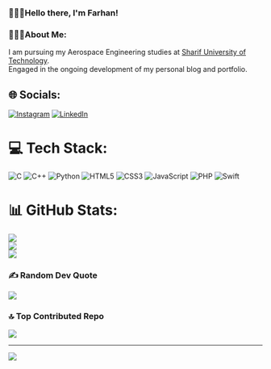 ### 🙋🏻‍♂️Hello there, I'm Farhan!

###  👨🏻‍💻About Me:
 I am pursuing my Aerospace Engineering studies at [Sharif University of Technology](https://en.sharif.ir).<br>Engaged in the ongoing development of my personal blog and portfolio.


## 🌐 Socials:
[![Instagram](https://img.shields.io/badge/Instagram-%23E4405F.svg?logo=Instagram&logoColor=white)](https://instagram.com/frhnsdgh)
[![LinkedIn](https://img.shields.io/badge/LinkedIn-%230077B5.svg?logo=linkedin&logoColor=white)](https://www.linkedin.com/in/farhan-sadeghvandi) 

# 💻 Tech Stack:
![C](https://img.shields.io/badge/c-%2300599C.svg?style=flat&logo=c&logoColor=white)
![C++](https://img.shields.io/badge/c++-%2300599C.svg?style=flat&logo=c%2B%2B&logoColor=white)
![Python](https://img.shields.io/badge/python-3670A0?style=flat&logo=python&logoColor=ffdd54)
![HTML5](https://img.shields.io/badge/html5-%23E34F26.svg?style=flat&logo=html5&logoColor=white)
![CSS3](https://img.shields.io/badge/css3-%231572B6.svg?style=flat&logo=css3&logoColor=white)
![JavaScript](https://img.shields.io/badge/javascript-%23323330.svg?style=flat&logo=javascript&logoColor=%23F7DF1E)
![PHP](https://img.shields.io/badge/php-%23777BB4.svg?style=flat&logo=php&logoColor=white)
![Swift](https://img.shields.io/badge/swift-F54A2A?style=flat&logo=swift&logoColor=white)
# 📊 GitHub Stats:
![](https://github-readme-stats.vercel.app/api?username=f-sadeghvandi&theme=tokyonight&hide_border=false&include_all_commits=false&count_private=false)<br/>
![](https://github-readme-streak-stats.herokuapp.com/?user=f-sadeghvandi&theme=tokyonight&hide_border=false)<br/>
![](https://github-readme-stats.vercel.app/api/top-langs/?username=f-sadeghvandi&theme=tokyonight&hide_border=false&include_all_commits=false&count_private=false&layout=compact)

### ✍️ Random Dev Quote
![](https://quotes-github-readme.vercel.app/api?type=horizontal&theme=tokyonight)

### 🔝 Top Contributed Repo
![](https://github-contributor-stats.vercel.app/api?username=f-sadeghvandi&limit=5&theme=tokyonight&combine_all_yearly_contributions=true)

---
[![](https://visitcount.itsvg.in/api?id=f-sadeghvandi&icon=0&color=9)](https://visitcount.itsvg.in)

<!-- Proudly created with GPRM ( https://gprm.itsvg.in ) -->
